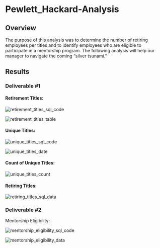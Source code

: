 # Pewlett_Hackard-Analysis

## Overview

The purpose of this analysis was to determine the number of retiring employees per titles and to identify employees who are eligible to participate in a mentorship program. The following analysis will help our manager to navigate the coming “silver tsunami.”

## Results

### Deliverable #1



#### Retirement Titles:

![retirement_titles_sql_code](https://user-images.githubusercontent.com/99375741/162649508-925cbc3f-984a-41ba-990b-a8f4f8c4be63.png)

![retirement_titles_table](https://user-images.githubusercontent.com/99375741/162649542-7627c4f5-1bfa-46e0-a142-953ba8390f5f.png)

#### Unique Titles:

![unique_titles_sql_code](https://user-images.githubusercontent.com/99375741/162649564-3fcfb066-0a94-46cc-b3af-7d594605f2bc.png)

![unique_titles_date](https://user-images.githubusercontent.com/99375741/162649582-cad11a9e-c5ca-454d-9d2f-d8f6d5a89af4.png)

#### Count of Unique Titles:

![unique_titles_count](https://user-images.githubusercontent.com/99375741/162649608-1e893e34-9cbb-4f1c-aae7-8a3fc23fa112.png)

#### Retiring Titles:

![retiring_titles_sql_data](https://user-images.githubusercontent.com/99375741/162649626-316393ad-b693-4dcf-be32-f7545d04dca2.png)

### Deliverable #2



Mentorship Eligibility:

![mentorship_eligibility_sql_code](https://user-images.githubusercontent.com/99375741/162650255-008c446d-b227-43e9-994d-83d96ea7fcfe.png)

![mentorship_eligibility_data](https://user-images.githubusercontent.com/99375741/162650262-09e69580-fd73-4e1b-b655-0bb18e4aecb2.png)

